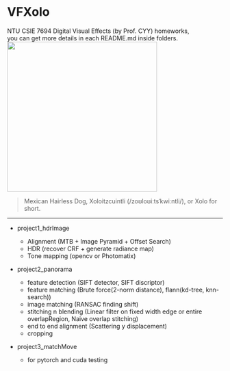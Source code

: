 # VFXolo
NTU CSIE 7694 Digital Visual Effects (by Prof. CYY) homeworks,   
you can get more details in each README.md inside folders.   
<img src="https://s3.amazonaws.com/cdn-origin-etr.akc.org/wp-content/uploads/2017/11/12212255/Xoloitzcuintli-on-White-06.jpg" width="350">  

> Mexican Hairless Dog, Xoloitzcuintli (/zoʊloʊiːtsˈkwiːntli/), or Xolo for short.  

---

* project1_hdrImage
  * Alignment (MTB + Image Pyramid + Offset Search)
  * HDR (recover CRF + generate radiance map)
  * Tone mapping (opencv or Photomatix)
* project2_panorama
  * feature detection (SIFT detector, SIFT discriptor)
  * feature matching (Brute force(2-norm distance), flann(kd-tree, knn-search))
  * image matching (RANSAC finding shift)
  * stitching n blending (Linear filter on fixed width edge or entire overlapRegion, Naive overlap stitching)
  * end to end alignment (Scattering y displacement)
  * cropping

* project3_matchMove
  * for pytorch and cuda testing
